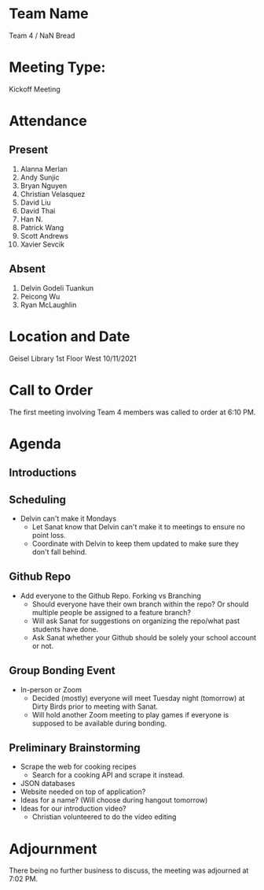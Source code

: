 # Team Name
Team 4 / NaN Bread

# Meeting Type:
Kickoff Meeting

# Attendance
## Present
1. Alanna Merlan
2. Andy Sunjic
3. Bryan Nguyen
4. Christian Velasquez
5. David Liu
6. David Thai
7. Han N.
8. Patrick Wang
9. Scott Andrews
10. Xavier Sevcik
## Absent
1. Delvin Godeli Tuankun
2. Peicong Wu
3. Ryan McLaughlin

# Location and Date
Geisel Library 1st Floor West 10/11/2021

# Call to Order
The first meeting involving Team 4 members was called to order at 6:10 PM.

# Agenda
## Introductions
## Scheduling
* Delvin can't make it Mondays
  * Let Sanat know that Delvin can't make it to meetings to ensure no point loss.
  * Coordinate with Delvin to keep them updated to make sure they don't fall behind.

## Github Repo
* Add everyone to the Github Repo. Forking vs Branching
  * Should everyone have their own branch within the repo? Or should multiple people be assigned to a feature branch? 
  * Will ask Sanat for suggestions on organizing the repo/what past students have done.
  * Ask Sanat whether your Github should be solely your school account or not.

## Group Bonding Event
* In-person or Zoom
  * Decided (mostly) everyone will meet Tuesday night (tomorrow) at Dirty Birds prior to meeting with Sanat.
  * Will hold another Zoom meeting to play games if everyone is supposed to be available during bonding.

## Preliminary Brainstorming
* Scrape the web for cooking recipes
  * Search for a cooking API and scrape it instead.
* JSON databases
* Website needed on top of application?
* Ideas for a name? (Will choose during hangout tomorrow)
* Ideas for our introduction video?
  * Christian volunteered to do the video editing

# Adjournment
There being no further business to discuss, the meeting was adjourned at 7:02 PM.


